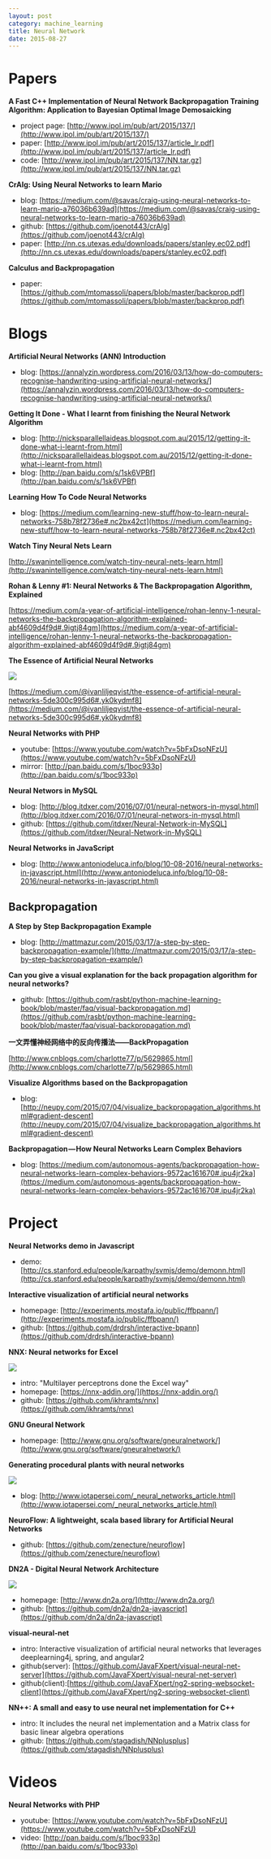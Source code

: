 ```yaml
---
layout: post
category: machine_learning
title: Neural Network
date: 2015-08-27
---
```


# Papers

**A Fast C++ Implementation of Neural Network Backpropagation Training Algorithm: Application to Bayesian Optimal Image Demosaicking**

- project page: [http://www.ipol.im/pub/art/2015/137/](http://www.ipol.im/pub/art/2015/137/)
- paper: [http://www.ipol.im/pub/art/2015/137/article_lr.pdf](http://www.ipol.im/pub/art/2015/137/article_lr.pdf)
- code: [http://www.ipol.im/pub/art/2015/137/NN.tar.gz](http://www.ipol.im/pub/art/2015/137/NN.tar.gz)

**CrAIg: Using Neural Networks to learn Mario**

- blog: [https://medium.com/@savas/craig-using-neural-networks-to-learn-mario-a76036b639ad](https://medium.com/@savas/craig-using-neural-networks-to-learn-mario-a76036b639ad)
- github: [https://github.com/joenot443/crAIg](https://github.com/joenot443/crAIg)
- paper: [http://nn.cs.utexas.edu/downloads/papers/stanley.ec02.pdf](http://nn.cs.utexas.edu/downloads/papers/stanley.ec02.pdf)

**Calculus and Backpropagation**

- paper: [https://github.com/mtomassoli/papers/blob/master/backprop.pdf](https://github.com/mtomassoli/papers/blob/master/backprop.pdf)

# Blogs

**Artificial Neural Networks (ANN) Introduction**

- blog: [https://annalyzin.wordpress.com/2016/03/13/how-do-computers-recognise-handwriting-using-artificial-neural-networks/](https://annalyzin.wordpress.com/2016/03/13/how-do-computers-recognise-handwriting-using-artificial-neural-networks/)

**Getting It Done - What I learnt from finishing the Neural Network Algorithm**

- blog: [http://nicksparallellaideas.blogspot.com.au/2015/12/getting-it-done-what-i-learnt-from.html](http://nicksparallellaideas.blogspot.com.au/2015/12/getting-it-done-what-i-learnt-from.html)
- blog: [http://pan.baidu.com/s/1sk6VPBf](http://pan.baidu.com/s/1sk6VPBf)

**Learning How To Code Neural Networks**

- blog: [https://medium.com/learning-new-stuff/how-to-learn-neural-networks-758b78f2736e#.nc2bx42ct](https://medium.com/learning-new-stuff/how-to-learn-neural-networks-758b78f2736e#.nc2bx42ct)

**Watch Tiny Neural Nets Learn**

[http://swanintelligence.com/watch-tiny-neural-nets-learn.html](http://swanintelligence.com/watch-tiny-neural-nets-learn.html)

**Rohan & Lenny #1: Neural Networks & The Backpropagation Algorithm, Explained**

[https://medium.com/a-year-of-artificial-intelligence/rohan-lenny-1-neural-networks-the-backpropagation-algorithm-explained-abf4609d4f9d#.9igtj84gm](https://medium.com/a-year-of-artificial-intelligence/rohan-lenny-1-neural-networks-the-backpropagation-algorithm-explained-abf4609d4f9d#.9igtj84gm)

**The Essence of Artificial Neural Networks**

![](https://cdn-images-1.medium.com/max/800/1*eBMwpBBboAXgqsawwOKkPw.png)

[https://medium.com/@ivanliljeqvist/the-essence-of-artificial-neural-networks-5de300c995d6#.yk0kydmf8](https://medium.com/@ivanliljeqvist/the-essence-of-artificial-neural-networks-5de300c995d6#.yk0kydmf8)

**Neural Networks with PHP**

- youtube: [https://www.youtube.com/watch?v=5bFxDsoNFzU](https://www.youtube.com/watch?v=5bFxDsoNFzU)
- mirror: [http://pan.baidu.com/s/1boc933p](http://pan.baidu.com/s/1boc933p)

**Neural Networs in MySQL**

- blog: [http://blog.itdxer.com/2016/07/01/neural-networs-in-mysql.html](http://blog.itdxer.com/2016/07/01/neural-networs-in-mysql.html)
- github: [https://github.com/itdxer/Neural-Network-in-MySQL](https://github.com/itdxer/Neural-Network-in-MySQL)

**Neural Networks in JavaScript**

- blog: [http://www.antoniodeluca.info/blog/10-08-2016/neural-networks-in-javascript.html](http://www.antoniodeluca.info/blog/10-08-2016/neural-networks-in-javascript.html)

## Backpropagation

**A Step by Step Backpropagation Example**

- blog: [http://mattmazur.com/2015/03/17/a-step-by-step-backpropagation-example/](http://mattmazur.com/2015/03/17/a-step-by-step-backpropagation-example/)

**Can you give a visual explanation for the back propagation algorithm for neural networks?**

- github: [https://github.com/rasbt/python-machine-learning-book/blob/master/faq/visual-backpropagation.md](https://github.com/rasbt/python-machine-learning-book/blob/master/faq/visual-backpropagation.md)

**一文弄懂神经网络中的反向传播法——BackPropagation**

[http://www.cnblogs.com/charlotte77/p/5629865.html](http://www.cnblogs.com/charlotte77/p/5629865.html)

**Visualize Algorithms based on the Backpropagation**

- blog: [http://neupy.com/2015/07/04/visualize_backpropagation_algorithms.html#gradient-descent](http://neupy.com/2015/07/04/visualize_backpropagation_algorithms.html#gradient-descent)

**Backpropagation — How Neural Networks Learn Complex Behaviors**

- blog: [https://medium.com/autonomous-agents/backpropagation-how-neural-networks-learn-complex-behaviors-9572ac161670#.ipu4jr2ka](https://medium.com/autonomous-agents/backpropagation-how-neural-networks-learn-complex-behaviors-9572ac161670#.ipu4jr2ka)

# Project

**Neural Networks demo in Javascript**

- demo: [http://cs.stanford.edu/people/karpathy/svmjs/demo/demonn.html](http://cs.stanford.edu/people/karpathy/svmjs/demo/demonn.html)

**Interactive visualization of artificial neural networks**

- homepage: [http://experiments.mostafa.io/public/ffbpann/](http://experiments.mostafa.io/public/ffbpann/)
- github: [https://github.com/drdrsh/interactive-bpann](https://github.com/drdrsh/interactive-bpann)

**NNX: Neural networks for Excel**

![](https://nnx-addin.org/img/NNX-hero-movie.gif)

- intro: "Multilayer perceptrons done the Excel way"
- homepage: [https://nnx-addin.org/](https://nnx-addin.org/)
- github: [https://github.com/ikhramts/nnx](https://github.com/ikhramts/nnx)

**GNU Gneural Network**

- homepage: [http://www.gnu.org/software/gneuralnetwork/](http://www.gnu.org/software/gneuralnetwork/)

**Generating procedural plants with neural networks**

![](http://www.iotapersei.com/img/grow2.gif)

- blog: [http://www.iotapersei.com/_neural_networks_article.html](http://www.iotapersei.com/_neural_networks_article.html)

**NeuroFlow: A lightweight, scala based library for Artificial Neural Networks**

- github: [https://github.com/zenecture/neuroflow](https://github.com/zenecture/neuroflow)

**DN2A - Digital Neural Network Architecture**

![](http://www.dn2a.org/images/concept-two-light.png)

- homepage: [http://www.dn2a.org/](http://www.dn2a.org/)
- github: [https://github.com/dn2a/dn2a-javascript](https://github.com/dn2a/dn2a-javascript)

**visual-neural-net**

- intro: Interactive visualization of artificial neural networks that leverages deeplearning4j, spring, and angular2
- github(server): [https://github.com/JavaFXpert/visual-neural-net-server](https://github.com/JavaFXpert/visual-neural-net-server)
- github(client):[https://github.com/JavaFXpert/ng2-spring-websocket-client](https://github.com/JavaFXpert/ng2-spring-websocket-client)

**NN++: A small and easy to use neural net implementation for C++**

- intro: It includes the neural net implementation and a Matrix class for basic linear algebra operations
- github: [https://github.com/stagadish/NNplusplus](https://github.com/stagadish/NNplusplus)

# Videos

**Neural Networks with PHP**

- youtube: [https://www.youtube.com/watch?v=5bFxDsoNFzU](https://www.youtube.com/watch?v=5bFxDsoNFzU)
- video: [http://pan.baidu.com/s/1boc933p](http://pan.baidu.com/s/1boc933p)
